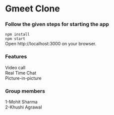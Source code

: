 # Gmeet Clone

### Follow the given steps for starting the app
```npm install```    
```npm start```    
Open http://localhost:3000 on your browser.  

### Features 
Video call  
Real Time Chat  
Picture-in-picture  

### Group members
1-Mohit Sharma  
2-Khushi Agrawal  
